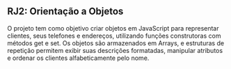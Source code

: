 ## RJ2: Orientação a Objetos

O projeto tem como objetivo criar objetos em JavaScript para representar clientes, seus telefones e endereços, utilizando funções construtoras com métodos get e set. Os objetos são armazenados em Arrays, e estruturas de repetição permitem exibir suas descrições formatadas, manipular atributos e ordenar os clientes alfabeticamente pelo nome.